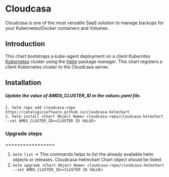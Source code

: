 # Cloudcasa
Cloudcasa is one of the most versatile SaaS solution to manage backups for your Kubernetes/Docker containers and Volumes.

## Introduction

This chart bootstraps a kube-agent deployment on a client Kuberntes [Kubernetes](http://kubernetes.io) cluster using the [Helm](https://helm.sh) package manager. This chart registers a client Kubernetes cluster to the Cloudcasa server.

## Installation
##### Update the value of AMDS_CLUSTER_ID in the values.yaml file.

```
1. helm repo add cloudcasa-repo https://catalogicsoftware.github.io/cloudcasa-helmchart
2. helm install <Chart Object Name> cloudcasa-repo/cloudcasa-helmchart --set AMDS_CLUSTER_ID=<CLUSTER ID VALUE>
```

### Upgrade steps
=================
1. ```helm list``` -> This commands helps to list the already available helm objects or releases. Cloudcasa-helmchart Chart object should be listed.
2. ```helm upgrade <Chart Object Name> cloudcasa-repo/cloudcasa-helmchart --set AMDS_CLUSTER_ID=<CLUSTER ID VALUE>```

